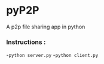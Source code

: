 # pyP2P
A p2p file sharing app in python

### Instructions :
-`python server.py` 
-`python client.py`
